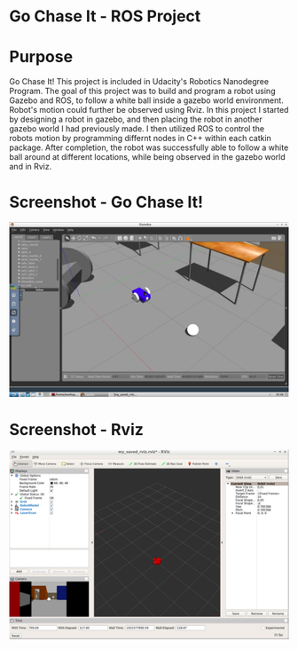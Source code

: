 # Go Chase It - ROS Project

# Purpose

Go Chase It! This project is included in Udacity's Robotics Nanodegree Program. The goal of this project was to build and program a robot using Gazebo and ROS, to follow a white ball inside a gazebo world environment. Robot's motion could further be observed using Rviz. In this project I started by designing a robot in gazebo, and then placing the robot in another gazebo world I had previously made. I then utilized ROS to control the robots motion by programming differnt nodes in C++ within each catkin package. After completion, the robot was successfully able to follow a white ball around at different locations, while being observed in the gazebo world and in Rviz. 

# Screenshot - Go Chase It!

![GoChaseIt!](images/GoChaseIt.png)

# Screenshot - Rviz

![Rviz](images/Rviz.png)